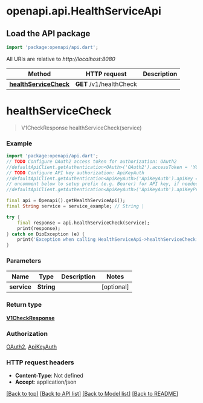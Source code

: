 # openapi.api.HealthServiceApi

## Load the API package
```dart
import 'package:openapi/api.dart';
```

All URIs are relative to *http://localhost:8080*

Method | HTTP request | Description
------------- | ------------- | -------------
[**healthServiceCheck**](HealthServiceApi.md#healthservicecheck) | **GET** /v1/healthCheck | 


# **healthServiceCheck**
> V1CheckResponse healthServiceCheck(service)



### Example
```dart
import 'package:openapi/api.dart';
// TODO Configure OAuth2 access token for authorization: OAuth2
//defaultApiClient.getAuthentication<OAuth>('OAuth2').accessToken = 'YOUR_ACCESS_TOKEN';
// TODO Configure API key authorization: ApiKeyAuth
//defaultApiClient.getAuthentication<ApiKeyAuth>('ApiKeyAuth').apiKey = 'YOUR_API_KEY';
// uncomment below to setup prefix (e.g. Bearer) for API key, if needed
//defaultApiClient.getAuthentication<ApiKeyAuth>('ApiKeyAuth').apiKeyPrefix = 'Bearer';

final api = Openapi().getHealthServiceApi();
final String service = service_example; // String | 

try {
    final response = api.healthServiceCheck(service);
    print(response);
} catch on DioException (e) {
    print('Exception when calling HealthServiceApi->healthServiceCheck: $e\n');
}
```

### Parameters

Name | Type | Description  | Notes
------------- | ------------- | ------------- | -------------
 **service** | **String**|  | [optional] 

### Return type

[**V1CheckResponse**](V1CheckResponse.md)

### Authorization

[OAuth2](../README.md#OAuth2), [ApiKeyAuth](../README.md#ApiKeyAuth)

### HTTP request headers

 - **Content-Type**: Not defined
 - **Accept**: application/json

[[Back to top]](#) [[Back to API list]](../README.md#documentation-for-api-endpoints) [[Back to Model list]](../README.md#documentation-for-models) [[Back to README]](../README.md)

